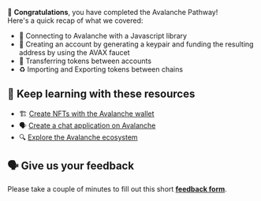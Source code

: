 🥳 **Congratulations**, you have completed the Avalanche Pathway! \
Here's a quick recap of what we covered:

- 🔌 Connecting to Avalanche with a Javascript library
- 🏦 Creating an account by generating a keypair and funding the resulting address by using the AVAX faucet
- 💸 Transferring tokens between accounts
- ♻️ Importing and Exporting tokens between chains

## 🧐 Keep learning with these resources

- 🏗 [Create NFTs with the Avalanche wallet](https://learn.figment.io/tutorials/create-nfts-with-the-avalanche-wallet)
- 🗣 [Create a chat application on Avalanche](https://learn.figment.io/tutorials/create-a-chat-application-using-solidity-and-react)
- 🔍 [Explore the Avalanche ecosystem](https://ecosystem.avax.network/marketplace?tag=)

## 🗣 Give us your feedback

Please take a couple of minutes to fill out this short **[feedback form](https://docs.google.com/forms/d/1SXg3xo0I1BRN2BAS-ffDbj1P6bfwo0x48trttmJ5xKs/)**.
